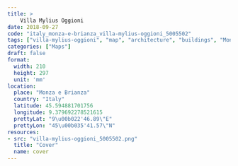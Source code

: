 ```yaml
---
title: > 
    Villa Mylius Oggioni
date: 2018-09-27
code: "italy_monza-e-brianza_villa-mylius-oggioni_5005502"
tags: ["villa-mylius-oggioni", "map", "architecture", "buildings", "Monza e Brianza", "Italy"]
categories: ["Maps"]
draft: false
format:
  width: 210
  height: 297
  unit: 'mm'
location:
  place: "Monza e Brianza"
  country: "Italy"
  latitude: 45.594881701756
  longitude: 9.379692278521615
  prettyLat: "9\u00b022'46.89\"E"
  prettyLon: "45\u00b035'41.57\"N"
resources:
- src: "villa-mylius-oggioni_5005502.png"
  title: "Cover"
  name: cover
---
```

